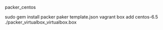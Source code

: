 packer_centos

sudo gem install packer
paker template.json
vagrant box add centos-6.5 ./packer_virtualbox_virtualbox.box
